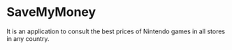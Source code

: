 # SaveMyMoney
It is an application to consult the best prices of Nintendo games in all stores in any country.
